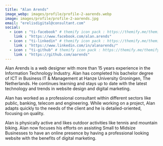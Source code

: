 ```yaml
---
title: "Alan Arends"
image_webp: images/profile/profile-2-aarends.webp
image: images/profile/profile-2-aarends.jpg
email: "erelisdigital@consultant.com"
social:
  - icon : "ti-facebook" # themify icon pack : https://themify.me/themify-icons
    link : "https://www.facebook.com/alan.arends"
  - icon : "ti-linkedin" # themify icon pack : https://themify.me/themify-icons
    link : "https://www.linkedin.com/in/alanarends/"
  - icon : "ti-github" # themify icon pack : https://themify.me/themify-icons
    link : "https://github.com/aarends"
---
```


Alan Arends is a web designer with more than 15 years experience in the Information Technology Industry.
Alan has completed his bachelor degree of ICT in Business IT & Management at Hanze University Groningen, The Netherlands. He continues learning and stays up to date with the latest technology and trends in website design and digital marketing.

Alan has worked as a professional consultant within different sectors like public, banking, telecom and engineering.
While working on a project, Alan adapts quickly to the needs of the client and he is detailed-oriented, focusing on quality.

Alan is physically active and likes outdoor activities like tennis and mountain biking.
Alan now focuses his efforts on assisting Small to Midsize Businesses to have an online presence by having a professional looking website with the benefits of digital marketing.